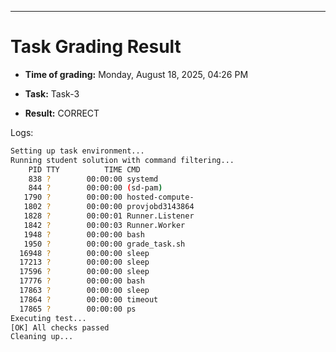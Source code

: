 
---
# Task Grading Result

- **Time of grading:** Monday, August 18, 2025, 04:26 PM

- **Task:** Task-3

- **Result:** CORRECT


Logs:
```bash
Setting up task environment...
Running student solution with command filtering...
    PID TTY          TIME CMD
    838 ?        00:00:00 systemd
    844 ?        00:00:00 (sd-pam)
   1790 ?        00:00:00 hosted-compute-
   1802 ?        00:00:00 provjobd3143864
   1828 ?        00:00:01 Runner.Listener
   1842 ?        00:00:03 Runner.Worker
   1948 ?        00:00:00 bash
   1950 ?        00:00:00 grade_task.sh
  16948 ?        00:00:00 sleep
  17213 ?        00:00:00 sleep
  17596 ?        00:00:00 sleep
  17776 ?        00:00:00 bash
  17863 ?        00:00:00 sleep
  17864 ?        00:00:00 timeout
  17865 ?        00:00:00 ps
Executing test...
[OK] All checks passed
Cleaning up...
```
